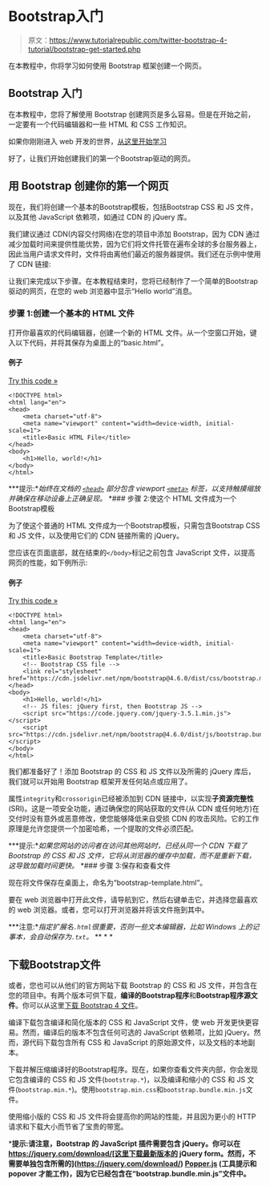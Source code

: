 # Bootstrap入门

> 原文：<https://www.tutorialrepublic.com/twitter-bootstrap-4-tutorial/bootstrap-get-started.php>

在本教程中，你将学习如何使用 Bootstrap 框架创建一个网页。

## Bootstrap 入门

在本教程中，您将了解使用 Bootstrap 创建网页是多么容易。但是在开始之前，一定要有一个代码编辑器和一些 HTML 和 CSS 工作知识。

如果你刚刚进入 web 开发的世界，[从这里开始学习](/html-tutorial/)

好了，让我们开始创建我们的第一个Bootstrap驱动的网页。

## 用 Bootstrap 创建你的第一个网页

现在，我们将创建一个基本的Bootstrap模板，包括Bootstrap CSS 和 JS 文件，以及其他 JavaScript 依赖项，如通过 CDN 的 jQuery 库。

我们建议通过 CDN(内容交付网络)在您的项目中添加 Bootstrap，因为 CDN 通过减少加载时间来提供性能优势，因为它们将文件托管在遍布全球的多台服务器上，因此当用户请求文件时，文件将由离他们最近的服务器提供。我们还在示例中使用了 CDN 链接:

让我们来完成以下步骤。在本教程结束时，您将已经制作了一个简单的Bootstrap驱动的网页，在您的 web 浏览器中显示“Hello world”消息。

### 步骤 1:创建一个基本的 HTML 文件

打开你最喜欢的代码编辑器，创建一个新的 HTML 文件。从一个空窗口开始，键入以下代码，并将其保存为桌面上的“basic.html”。

#### 例子

[Try this code »](../codelab.php?topic=bootstrap-4&file=basic-html-file "Try this code using online Editor")

```
<!DOCTYPE html>
<html lang="en">
<head>
    <meta charset="utf-8">
    <meta name="viewport" content="width=device-width, initial-scale=1">
    <title>Basic HTML File</title>
</head>
<body>
    <h1>Hello, world!</h1>
</body>
</html>
```

 ***提示:**始终在文档的 [`<head>`](../html-tutorial/html-head.php) 部分包含 viewport [`<meta>`](../html-tutorial/html-meta.php) 标签，以支持触摸缩放并确保在移动设备上正确呈现。*  *### 步骤 2:使这个 HTML 文件成为一个Bootstrap模板

为了使这个普通的 HTML 文件成为一个Bootstrap模板，只需包含Bootstrap CSS 和 JS 文件，以及使用它们的 CDN 链接所需的 jQuery。

您应该在页面底部，就在结束的`</body>`标记之前包含 JavaScript 文件，以提高网页的性能，如下例所示:

#### 例子

[Try this code »](../codelab.php?topic=bootstrap-4&file=basic-bootstrap-template "Try this code using online Editor")

```
<!DOCTYPE html>
<html lang="en">
<head>
    <meta charset="utf-8">
    <meta name="viewport" content="width=device-width, initial-scale=1">
    <title>Basic Bootstrap Template</title>
    <!-- Bootstrap CSS file -->
    <link rel="stylesheet" href="https://cdn.jsdelivr.net/npm/bootstrap@4.6.0/dist/css/bootstrap.min.css">
</head>
<body>
    <h1>Hello, world!</h1>
    <!-- JS files: jQuery first, then Bootstrap JS -->
    <script src="https://code.jquery.com/jquery-3.5.1.min.js"></script>
    <script src="https://cdn.jsdelivr.net/npm/bootstrap@4.6.0/dist/js/bootstrap.bundle.min.js"></script>
</body>
</html>
```

我们都准备好了！添加 Bootstrap 的 CSS 和 JS 文件以及所需的 jQuery 库后，我们就可以开始用 Bootstrap 框架开发任何站点或应用了。

属性`integrity`和`crossorigin`已经被添加到 CDN 链接中，以实现**子资源完整性** (SRI)。这是一项安全功能，通过确保您的网站获取的文件(从 CDN 或任何地方)在交付时没有意外或恶意修改，使您能够降低来自受损 CDN 的攻击风险。它的工作原理是允许您提供一个加密哈希，一个提取的文件必须匹配。

 ***提示:**如果您网站的访问者在访问其他网站时，已经从同一个 CDN 下载了 Bootstrap 的 CSS 和 JS 文件，它将从浏览器的缓存中加载，而不是重新下载，这导致加载时间更快。*  *### 步骤 3:保存和查看文件

现在将文件保存在桌面上，命名为“bootstrap-template.html”。

要在 web 浏览器中打开此文件，请导航到它，然后右键单击它，并选择您最喜欢的 web 浏览器。或者，您可以打开浏览器并将该文件拖到其中。

 ***注意:**指定扩展名`.html`很重要，否则一些文本编辑器，比如 Windows 上的记事本，会自动保存为`.txt`。*  ** * *

## 下载Bootstrap文件

或者，您也可以从他们的官方网站下载 Bootstrap 的 CSS 和 JS 文件，并包含在您的项目中。有两个版本可供下载，**编译的Bootstrap程序**和**Bootstrap程序源文件**。你可以从这里[下载 Bootstrap 4 文件](https://getbootstrap.com/docs/4.3/getting-started/download/)。

编译下载包含编译和简化版本的 CSS 和 JavaScript 文件，使 web 开发更快更容易。然而，编译后的版本不包含任何可选的 JavaScript 依赖项，比如 jQuery。然而，源代码下载包含所有 CSS 和 JavaScript 的原始源文件，以及文档的本地副本。

下载并解压缩编译好的Bootstrap程序。现在，如果你查看文件夹内部，你会发现它包含编译的 CSS 和 JS 文件(`bootstrap.*`)，以及编译和缩小的 CSS 和 JS 文件(`bootstrap.min.*`)。使用`bootstrap.min.css`和`bootstrap.bundle.min.js`文件。

使用缩小版的 CSS 和 JS 文件将会提高你的网站的性能，并且因为更小的 HTTP 请求和下载大小而节省了宝贵的带宽。

 ***提示:**请注意，Bootstrap 的 JavaScript 插件需要包含 jQuery。你可以在 https://jquery.com/download/[这里下载最新版本的 jQuery form。然而，不需要单独包含所需的](https://jquery.com/download/) [Popper.js](https://popper.js.org/) (工具提示和 popover 才能工作)，因为它已经包含在“bootstrap.bundle.min.js”文件中。****